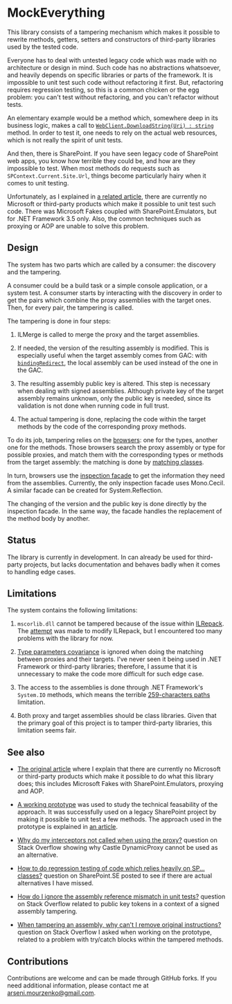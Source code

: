 # MockEverything

This library consists of a tampering mechanism which makes it possible to rewrite methods, getters, setters and constructors of third-party libraries used by the tested code.

Everyone has to deal with untested legacy code which was made with no architecture or design in mind. Such code has no abstractions whatsoever, and heavily depends on specific libraries or parts of the framework. It is impossible to unit test such code without refactoring it first. But, refactoring requires regression testing, so this is a common chicken or the egg problem: you can't test without refactoring, and you can't refactor without tests.

An elementary example would be a method which, somewhere deep in its business logic, makes a call to [`WebClient.DownloadString(Uri) : string`](https://msdn.microsoft.com/en-us/library/ms144200.aspx) method. In order to test it, one needs to rely on the actual web resources, which is not really the spirit of unit tests.

And then, there is SharePoint. If you have seen legacy code of SharePoint web apps, you know how terrible they could be, and how are they impossible to test. When most methods do requests such as `SPContext.Current.Site.Url`, things become particularly hairy when it comes to unit testing.

Unfortunately, as I explained in [a related article](http://blog.pelicandd.com/article/91/tampering-sharepoint-assemblies-part-1), there are currently no Microsoft or third-party products which make it possible to unit test such code. There was Microsoft Fakes coupled with SharePoint.Emulators, but for .NET Framework 3.5 only. Also, the common techniques such as proxying or AOP are unable to solve this problem.

## Design

The system has two parts which are called by a consumer: the discovery and the tampering.

A consumer could be a build task or a simple console application, or a system test. A consumer starts by interacting with the discovery in order to get the pairs which combine the proxy assemblies with the target ones. Then, for every pair, the tampering is called.

The tampering is done in four steps:

 1. ILMerge is called to merge the proxy and the target assemblies.

 1. If needed, the version of the resulting assembly is modified. This is especially useful when the target assembly comes from GAC: with [`bindingRedirect`](https://msdn.microsoft.com/en-us/library/eftw1fys.aspx), the local assembly can be used instead of the one in the GAC.

 1. The resulting assembly public key is altered. This step is necessary when dealing with signed assemblies. Although private key of the target assembly remains unknown, only the public key is needed, since its validation is not done when running code in full trust.

 1. The actual tampering is done, replacing the code within the target methods by the code of the corresponding proxy methods.

To do its job, tampering relies on the [browsers](https://github.com/MainMa/mockeverything/tree/master/MockEverything/Source/Engine/Browsers): one for the types, another one for the methods. Those browsers search the proxy assembly or type for possible proxies, and match them with the corresponding types or methods from the target assembly: the matching is done by [matching classes](https://github.com/MainMa/mockeverything/tree/master/MockEverything/Source/Engine/Matching).

In turn, browsers use the [inspection facade](https://github.com/MainMa/mockeverything/tree/master/MockEverything/Source/Inspection) to get the information they need from the assemblies. Currently, the only inspection facade uses Mono.Cecil. A similar facade can be created for System.Reflection.

The changing of the version and the public key is done directly by the inspection facade. In the same way, the facade handles the replacement of the method body by another.

## Status

The library is currently in development. In can already be used for third-party projects, but lacks documentation and behaves badly when it comes to handling edge cases.

## Limitations

The system contains the following limitations:

 1. `mscorlib.dll` cannot be tampered because of the issue within [ILRepack](https://github.com/gluck/il-repack/issues/53). The [attempt](https://github.com/MainMa/il-repack) was made to modify ILRepack, but I encountered too many problems with the library for now.

 1. [Type parameters covariance](https://msdn.microsoft.com/en-us/library/vstudio/dd469487.aspx) is ignored when doing the matching between proxies and their targets. I've never seen it being used in .NET Framework or third-party libraries; therefore, I assume that it is unnecessary to make the code more difficult for such edge case.

 1. The access to the assemblies is done through .NET Framework's `System.IO` methods, which means the terrible [259-characters paths](http://stackoverflow.com/q/5188527/240613) limitation.

 1. Both proxy and target assemblies should be class libraries. Given that the primary goal of this project is to tamper third-party libraries, this limitation seems fair.

## See also

 - [The original article](http://blog.pelicandd.com/article/91/tampering-sharepoint-assemblies-part-1) where I explain that there are currently no Microsoft or third-party products which make it possible to do what this library does; this includes Microsoft Fakes with SharePoint.Emulators, proxying and AOP.

 - [A working prototype](http://source.pelicandd.com/codebase/tampering/prototypes/TamperingForTests/) was used to study the technical feasability of the approach. It was successfully used on a legacy SharePoint project by making it possible to unit test a few methods. The approach used in the prototype is explained in [an article](http://blog.pelicandd.com/article/92/tampering-sharepoint-assemblies-part-2).

 - [Why do my interceptors not called when using the proxy?](http://stackoverflow.com/q/31826983/240613) question on Stack Overflow showing why Castle DynamicProxy cannot be used as an alternative.

 - [How to do regression testing of code which relies heavily on SP... classes?](http://sharepoint.stackexchange.com/q/151289/40736) question on SharePoint.SE posted to see if there are actual alternatives I have missed.

 - [How do I ignore the assembly reference mismatch in unit tests?](http://stackoverflow.com/q/31900069/240613) question on Stack Overflow related to public key tokens in a context of a signed assembly tampering.

 - [When tampering an assembly, why can't I remove original instructions?](http://stackoverflow.com/q/31969111/240613) question on Stack Overflow I asked when working on the prototype, related to a problem with try/catch blocks within the tampered methods.

## Contributions

Contributions are welcome and can be made through GitHub forks. If you need additional information, please contact me at arseni.mourzenko@gmail.com.